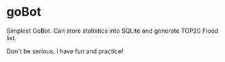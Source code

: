 # goBot

Simplest GoBot. Can store statistics into SQLite and generate TOP20 Flood list. 

Don't be serious, I have fun and practice!
